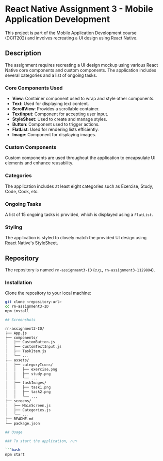 # React Native Assignment 3 - Mobile Application Development

This project is part of the Mobile Application Development course (DCIT202) and involves recreating a UI design using React Native.

## Description

The assignment requires recreating a UI design mockup using various React Native core components and custom components. The application includes several categories and a list of ongoing tasks.

### Core Components Used

- **View**: Container component used to wrap and style other components.
- **Text**: Used for displaying text content.
- **ScrollView**: Provides a scrollable container.
- **TextInput**: Component for accepting user input.
- **StyleSheet**: Used to create and manage styles.
- **Button**: Component used to trigger actions.
- **FlatList**: Used for rendering lists efficiently.
- **Image**: Component for displaying images.

### Custom Components

Custom components are used throughout the application to encapsulate UI elements and enhance reusability.

### Categories

The application includes at least eight categories such as Exercise, Study, Code, Cook, etc.

### Ongoing Tasks

A list of 15 ongoing tasks is provided, which is displayed using a `FlatList`.

### Styling

The application is styled to closely match the provided UI design using React Native's StyleSheet.

## Repository

The repository is named `rn-assignment3-ID` (e.g., `rn-assignment3-1129884`).

### Installation

Clone the repository to your local machine:

```bash
git clone <repository-url>
cd rn-assignment3-ID
npm install

## Screenshots

rn-assignment3-ID/
├── App.js
├── components/
│   ├── CustomButton.js
│   ├── CustomTextInput.js
│   ├── TaskItem.js
│   └── ...
├── assets/
│   ├── categoryIcons/
│   │   ├── exercise.png
│   │   ├── study.png
│   │   └── ...
│   ├── taskImages/
│   │   ├── task1.png
│   │   ├── task2.png
│   │   └── ...
├── screens/
│   ├── MainScreen.js
│   ├── Categories.js
│   └── ...
├── README.md
└── package.json

## Usage

### To start the application, run

```bash
npm start
